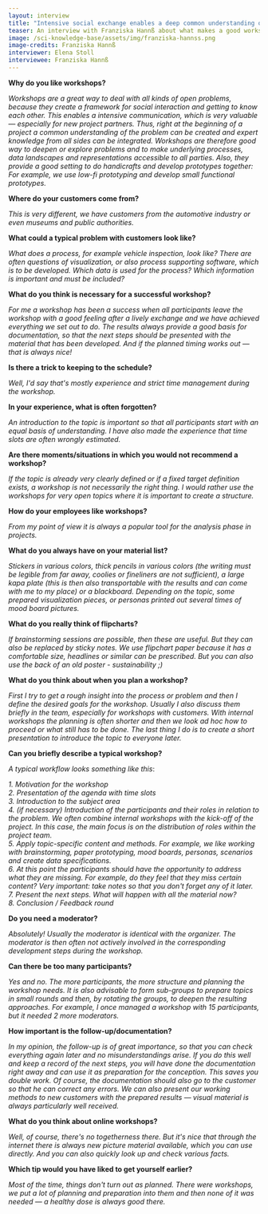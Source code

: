 ```yaml
---
layout: interview
title: "Intensive social exchange enables a deep common understanding of the facts."
teaser: An interview with Franziska Hannß about what makes a good workshop and what experiences she has made over the years in workshops with her team and customers. Franziska, who holds a degree in media informatics, is authorized signatory for creation at the <a href="https://visualistik.de/">Gesellschaft für Technische Visualistik</a> (GTV) in Dresden and research assistant professor for media design. 
image: /sci-knowledge-base/assets/img/franziska-hannss.png
image-credits: Franziska Hannß
interviewer: Elena Stoll
interviewee: Franziska Hannß
---
```


**Why do you like workshops?**

*Workshops are a great way to deal with all kinds of open problems, because they create a framework for social interaction and getting to know each other. This enables a intensive communication, which is very valuable — especially for new project partners. Thus, right at the beginning of a project a common understanding of the problem can be created and expert knowledge from all sides can be integrated. Workshops are therefore good way to deepen or explore problems and to make underlying processes, data landscapes and representations accessible to all parties. Also, they provide a good setting to do handicrafts and develop prototypes together: For example, we use low-fi prototyping and develop small functional prototypes.* 

**Where do your customers come from?**

*This is very different, we have customers from the automotive industry or even museums and public authorities.*

**What could a typical problem with customers look like?**

*What does a process, for example vehicle inspection, look like? There are often questions of visualization, or also process supporting software, which is to be developed. Which data is used for the process? Which information is important and must be included?*

**What do you think is necessary for a successful workshop?**

*For me a workshop has been a success when all participants leave the workshop with a good feeling after a lively exchange and we have achieved everything we set out to do. The results always provide a good basis for documentation, so that the next steps should be presented with the material that has been developed. And if the planned timing works out — that is always nice!* 

**Is there a trick to keeping to the schedule?**

*Well, I'd say that's mostly experience and strict time management during the workshop.*

**In your experience, what is often forgotten?**

*An introduction to the topic is important so that all participants start with an equal basis of understanding. I have also made the experience that time slots are often wrongly estimated.* 

**Are there moments/situations in which you would not recommend a workshop?**

*If the topic is already very clearly defined or if a fixed target definition exists, a workshop is not necessarily the right thing. I would rather use the workshops for very open topics where it is important to create a structure.* 

**How do your employees like workshops?**

*From my point of view it is always a popular tool for the analysis phase in projects.* 

**What do you always have on your material list?**

*Stickers in various colors, thick pencils in various colors (the writing must be legible from far away, coolies or fineliners are not sufficient), a large kapa plate (this is then also transportable with the results and can come with me to my place) or a blackboard. Depending on the topic, some prepared visualization pieces, or personas printed out several times of mood board pictures.* 

**What do you really think of flipcharts?**

*If brainstorming sessions are possible, then these are useful. But they can also be replaced by sticky notes. We use flipchart paper because it has a comfortable size, headlines or similar can be prescribed. But you can also use the back of an old poster - sustainability ;)* 

**What do you think about when you plan a workshop?**

*First I try to get a rough insight into the process or problem and then I define the desired goals for the workshop. Usually I also discuss them briefly in the team, especially for workshops with customers. With internal workshops the planning is often shorter and then we look ad hoc how to proceed or what still has to be done. The last thing I do is to create a short presentation to introduce the topic to everyone later.* 

**Can you briefly describe a typical workshop?**

*A typical workflow looks something like this*:    

*1. Motivation for the workshop*  
*2. Presentation of the agenda with time slots*  
*3. Introduction to the subject area*  
*4. (if necessary) Introduction of the participants and their roles in relation to the problem. We often combine internal workshops with the kick-off of the project. In this case, the main focus is on the distribution of roles within the project team.*  
*5. Apply topic-specific content and methods. For example, we like working with brainstorming, paper prototyping, mood boards, personas, scenarios and create data specifications.*  
*6. At this point the participants should have the opportunity to address what they are missing. For example, do they feel that they miss certain content? Very important: take notes so that you don't forget any of it later.*  
*7. Present the next steps. What will happen with all the material now?*  
*8. Conclusion / Feedback round*   

**Do you need a moderator?**

*Absolutely!  Usually the moderator is identical with the organizer. The moderator is then often not actively involved in the corresponding development steps during the workshop.* 

**Can there be too many participants?**

*Yes and no. The more participants, the more structure and planning the workshop needs. It is also advisable to form sub-groups to prepare topics in small rounds and then, by rotating the groups, to deepen the resulting approaches. For example, I once managed a workshop with 15 participants, but it needed 2 more moderators.* 

**How important is the follow-up/documentation?**

*In my opinion, the follow-up is of great importance, so that you can check everything again later and no misunderstandings arise. If you do this well and keep a record of the next steps, you will have done the documentation right away and can use it as preparation for the conception. This saves you double work. Of course, the documentation should also go to the customer so that he can correct any errors. We can also present our working methods to new customers with the prepared results — visual material is always particularly well received.* 

**What do you think about online workshops?**

*Well, of course, there's no togetherness there. But it's nice that through the internet there is always new picture material available, which you can use directly. And you can also quickly look up and check various facts.* 

**Which tip would you have liked to get yourself earlier?**

*Most of the time, things don't turn out as planned. There were workshops, we put a lot of planning and preparation into them and then none of it was needed — a healthy dose is always good there.* 

